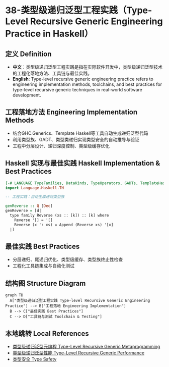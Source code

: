 # 38-类型级递归泛型工程实践（Type-Level Recursive Generic Engineering Practice in Haskell）

## 定义 Definition

- **中文**：类型级递归泛型工程实践是指在实际软件开发中，类型级递归泛型技术的工程化落地方法、工具链与最佳实践。
- **English**: Type-level recursive generic engineering practice refers to engineering implementation methods, toolchains, and best practices for type-level recursive generic techniques in real-world software development.

## 工程落地方法 Engineering Implementation Methods

- 结合GHC.Generics、Template Haskell等工具自动生成递归泛型代码
- 利用类型族、GADT、类型类递归实现类型安全的自动推导与验证
- 工程中分层设计、递归深度控制、类型级缓存优化

## Haskell 实现与最佳实践 Haskell Implementation & Best Practices

```haskell
{-# LANGUAGE TypeFamilies, DataKinds, TypeOperators, GADTs, TemplateHaskell #-}
import Language.Haskell.TH

-- 工程实践：自动生成递归类型族

genReverse :: Q [Dec]
genReverse = [d|
  type family Reverse (xs :: [k]) :: [k] where
    Reverse '[] = '[]
    Reverse (x ': xs) = Append (Reverse xs) '[x]
  |]
```

## 最佳实践 Best Practices

- 分层递归、尾递归优化、类型级缓存、类型族终止性检查
- 工程化工具链集成与自动化测试

## 结构图 Structure Diagram

```mermaid
graph TD
  A["类型级递归泛型工程实践 Type-level Recursive Generic Engineering Practice"] --> B["工程落地 Engineering Implementation"]
  B --> C["最佳实践 Best Practices"]
  C --> D["工具链与测试 Toolchain & Testing"]
```

## 本地跳转 Local References

- [类型级递归泛型元编程 Type-Level Recursive Generic Metaprogramming](../99-Type-Level-Recursive-Generic-Metaprogramming/01-Type-Level-Recursive-Generic-Metaprogramming-in-Haskell.md)
- [类型级递归泛型性能 Type-Level Recursive Generic Performance](../101-Type-Level-Recursive-Generic-Performance/01-Type-Level-Recursive-Generic-Performance-in-Haskell.md)
- [类型安全 Type Safety](../14-Type-Safety/01-Type-Safety-in-Haskell.md)
